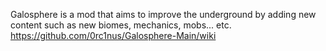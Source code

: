 Galosphere is a mod that aims to improve the underground by adding new content such as new biomes, mechanics, mobs... etc. 
https://github.com/0rc1nus/Galosphere-Main/wiki